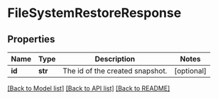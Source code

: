 # FileSystemRestoreResponse

## Properties
Name | Type | Description | Notes
------------ | ------------- | ------------- | -------------
**id** | **str** | The id of the created snapshot. | [optional] 

[[Back to Model list]](../README.md#documentation-for-models) [[Back to API list]](../README.md#documentation-for-api-endpoints) [[Back to README]](../README.md)

